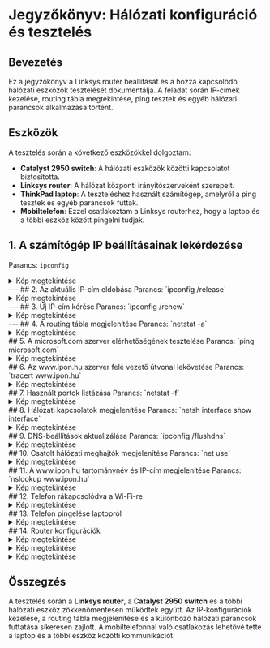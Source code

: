 # Jegyzőkönyv: Hálózati konfiguráció és tesztelés

## Bevezetés

Ez a jegyzőkönyv a Linksys router beállítását és a hozzá kapcsolódó hálózati eszközök tesztelését dokumentálja. A feladat során IP-címek kezelése, routing tábla megtekintése, ping tesztek és egyéb hálózati parancsok alkalmazása történt.




## Eszközök
A tesztelés során a következő eszközökkel dolgoztam:
- **Catalyst 2950 switch**: A hálózati eszközök közötti kapcsolatot biztosította.
- **Linksys router**: A hálózat központi irányítószerveként szerepelt.
- **ThinkPad laptop**: A teszteléshez használt számítógép, amelyről a ping tesztek és egyéb parancsok futtak.
- **Mobiltelefon**: Ezzel csatlakoztam a Linksys routerhez, hogy a laptop és a többi eszköz között pingelni tudjak.
## 1. A számítógép IP beállításainak lekérdezése
Parancs: `ipconfig`
<details>
  <summary>Kép megtekintése</summary>
  ![IPCONFIG](https://github.com/PavlyasB/IPhalo/blob/main/Képek/ipconfig-all.png?raw=true)
</details>
---
## 2. Az aktuális IP-cím eldobása
Parancs: `ipconfig /release`
<details>
  <summary>Kép megtekintése</summary>
  ![release](https://github.com/PavlyasB/IPhalo/blob/main/Képek/iprelease.png?raw=true)
</details>
---
## 3. Új IP-cím kérése
Parancs: `ipconfig /renew`
<details>
  <summary>Kép megtekintése</summary>
  ![renew](https://github.com/PavlyasB/IPhalo/blob/main/Képek/iprenew.png?raw=true)
</details>
---
## 4. A routing tábla megjelenítése
Parancs: `netstat -a`
<details>
  <summary>Kép megtekintése</summary>
  ![netstat-a](https://github.com/PavlyasB/IPhalo/blob/main/Képek/netstat-a.png?raw=true)
</details>
## 5. A microsoft.com szerver elérhetőségének tesztelése
Parancs: `ping microsoft.com`
<details>
  <summary>Kép megtekintése</summary>
  ![microsoft](https://github.com/PavlyasB/IPhalo/blob/main/Képek/microsoftcom.png?raw=true)
</details>
## 6. Az www.ipon.hu szerver felé vezető útvonal lekövetése
Parancs: `tracert www.ipon.hu`
<details>
  <summary>Kép megtekintése</summary>
  ![tracert](https://github.com/PavlyasB/IPhalo/blob/main/Képek/traceipon.png?raw=true)
</details>
## 7. Használt portok listázása
Parancs: `netstat -f`
<details>
  <summary>Kép megtekintése</summary>
  ![netstat-f](https://github.com/PavlyasB/IPhalo/blob/main/Képek/netstat-f.png?raw=true)
</details>
## 8. Hálózati kapcsolatok megjelenítése
Parancs: `netsh interface show interface`
<details>
  <summary>Kép megtekintése</summary>
  ![netsh](https://github.com/PavlyasB/IPhalo/blob/main/Képek/netshinterface.png?raw=true)
</details>
## 9. DNS-beállítások aktualizálása
Parancs: `ipconfig /flushdns`
<details>
  <summary>Kép megtekintése</summary>
  ![flushdns](https://github.com/PavlyasB/IPhalo/blob/main/Képek/dnsflush.png?raw=true)
</details>
## 10. Csatolt hálózati meghajtók megjelenítése
Parancs: `net use`
<details>
  <summary>Kép megtekintése</summary>
  ![netuse](https://github.com/PavlyasB/IPhalo/blob/main/Képek/netuse.png?raw=true)
</details>
## 11. A www.ipon.hu tartománynév és IP-cím megjelenítése
Parancs: `nslookup www.ipon.hu`
<details>
  <summary>Kép megtekintése</summary>
  ![Ipon](https://github.com/PavlyasB/IPhalo/blob/main/Képek/ipon.png?raw=true)
</details>
## 12. Telefon rákapcsolódva a Wi-Fi-re
<details>
  <summary>Kép megtekintése</summary>
  ![telcsati](https://github.com/PavlyasB/IPhalo/blob/main/Képek/telefoncsati.PNG?raw=true)
</details>
## 13. Telefon pingelése laptopról
<details>
  <summary>Kép megtekintése</summary>
  ![telping](https://github.com/PavlyasB/IPhalo/blob/main/Képek/Telefon-ping.png?raw=true)
</details>
## 14. Router konfigurációk
<details>
  <summary>Kép megtekintése</summary>
  ![routercon](https://github.com/PavlyasB/IPhalo/blob/main/Képek/routerconfig.png?raw=true)
</details>
<details>
  <summary>Kép megtekintése</summary>
  ![routercon1](https://github.com/PavlyasB/IPhalo/blob/main/Képek/routerjelszo.png?raw=true)
</details>
<details>
  <summary>Kép megtekintése</summary>
  ![routercon2](https://github.com/PavlyasB/IPhalo/blob/main/Képek/pingletilt.png?raw=true)
</details>

## Összegzés
A tesztelés során a **Linksys router**, a **Catalyst 2950 switch** és a többi hálózati eszköz zökkenőmentesen működtek együtt. Az IP-konfigurációk kezelése, a routing tábla megjelenítése és a különböző hálózati parancsok futtatása sikeresen zajlott. A mobiltelefonnal való csatlakozás lehetővé tette a laptop és a többi eszköz közötti kommunikációt.